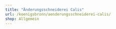 ```yaml
---
title: "Änderungsschneiderei Calis"
url: /koenigsbronn/aenderungsschneiderei-calis/
shop: Allgemein
---
```


